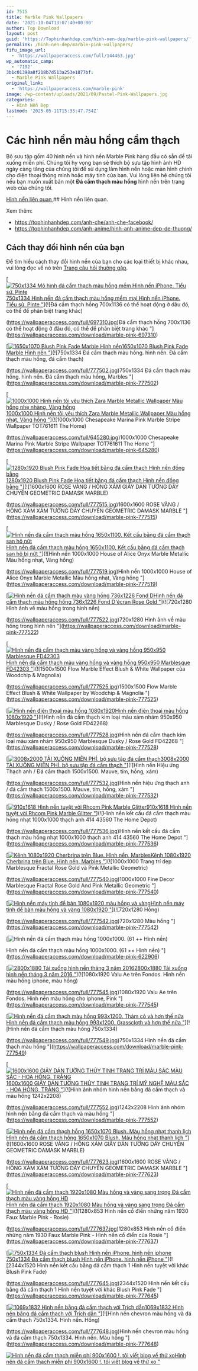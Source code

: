 ```yaml
---
id: 7515
title: Marble Pink Wallpapers
date: '2021-10-04T13:07:40+00:00'
author: Top Download
layout: post
guid: 'https://Tophinhanhdep.com/hinh-nen-dep/marble-pink-wallpapers/'
permalink: /hinh-nen-dep/marble-pink-wallpapers/
fifu_image_url:
  - 'https://wallpaperaccess.com/full/144463.jpg'
wp_automatic_camp:
  - '7192'
3b1c01398a8f218b7d513a253e1877bf:
  - Marble Pink Wallpapers
original_link:
  - 'https://wallpaperaccess.com/marble-pink'
image: /wp-content/uploads/2021/09/Pastel-Pink-Wallpapers.jpg
categories:
  - Hình Nền Đẹp
lastmod: '2025-05-11T15:33:47.754Z'
---
```

# Các hình nền màu hồng cẩm thạch

Bộ sưu tập gồm 40 hình nền và hình nền Marble Pink hàng đầu có sẵn để tải xuống miễn phí. Chúng tôi hy vọng bạn sẽ thích bộ sưu tập hình ảnh HD ngày càng tăng của chúng tôi để sử dụng làm hình nền hoặc màn hình chính cho điện thoại thông minh hoặc máy tính của bạn. Vui lòng liên hệ chúng tôi nếu bạn muốn xuất bản một **Đá cẩm thạch màu hồng** hình nền trên trang web của chúng tôi.

[Hình nền liên quan ](#related) ## Hình nền liên quan.

   
 Xem thêm:

   
- <https://tophinhanhdep.com/anh-che/anh-che-facebook/>
- <https://tophinhanhdep.com/anh-anime/hinh-anh-anime-dep-de-thuong/>

## Cách thay đổi hình nền của bạn

Để tìm hiểu cách thay đổi hình nền của bạn cho các loại thiết bị khác nhau, vui lòng đọc về nó trên [Trang câu hỏi thường gặp](https://tophinhanhdep.com/faq/).

  
[[![750x1334 Mô hình đá cẩm thạch màu hồng mềm Hình nền iPhone.  Tiểu sử.  Pinte](https://wallpaperaccess.com/full/144463.jpg)750x1334 Hình nền đá cẩm thạch màu hồng mềm mại Hình nền iPhone. Tiểu sử. Pinte "](https://wallpaperaccess.com/download/marble-pink-144463)](![Đá cẩm thạch hồng 700x1136 có thể hoạt động ở đâu đó, có thể để phân biệt trang khác)

(https://wallpaperaccess.com/full/697310.jpg)Đá cẩm thạch hồng 700x1136 có thể hoạt động ở đâu đó, có thể để phân biệt trang khác "](https://wallpaperaccess.com/download/marble-pink-697310)

[[![1650x1070 Blush Pink Fade Marble Hình nền](https://wallpaperaccess.com/full/777499.jpg)1650x1070 Blush Pink Fade Marble Hình nền "](https://wallpaperaccess.com/download/marble-pink-777499)](![750x1334 Đá cẩm thạch màu hồng.  hình nền.  Đá cẩm thạch màu hồng, đá cẩm thạch)

(https://wallpaperaccess.com/full/777502.jpg)750x1334 Đá cẩm thạch màu hồng. hình nền. Đá cẩm thạch màu hồng, Marbles "](https://wallpaperaccess.com/download/marble-pink-777502)

[[![1000x1000 Hình nền tôi yêu thích Zara Marble Metallic Wallpaper Màu hồng nhẹ nhàng, Vàng hồng](https://wallpaperaccess.com/full/777503.jpg)1000x1000 Hình nền tôi yêu thích Zara Marble Metallic Wallpaper Màu hồng nhạt, Vàng hồng "](https://wallpaperaccess.com/download/marble-pink-777503)](![1000x1000 Chesapeake Marina Pink Marble Stripe Wallpaper TOT761611 The Home)

(https://wallpaperaccess.com/full/645280.jpg)1000x1000 Chesapeake Marina Pink Marble Stripe Wallpaper TOT761611 The Home "](https://wallpaperaccess.com/download/marble-pink-645280)

[[![1280x1920 Blush Pink Fade Họa tiết bằng đá cẩm thạch Hình nền đồng bằng](https://wallpaperaccess.com/full/777508.jpg)1280x1920 Blush Pink Fade Họa tiết bằng đá cẩm thạch Hình nền đồng bằng "](https://wallpaperaccess.com/download/marble-pink-777508)](![1600x1600 ROSE VÀNG / HỒNG XÁM GIẤY DÁN TƯỜNG DÂY CHUYỀN GEOMETRIC DAMASK MARBLE)

(https://wallpaperaccess.com/full/777515.jpg)1600x1600 ROSE VÀNG / HỒNG XÁM XÁM TƯỜNG DÂY CHUYỀN GEOMETRIC DAMASK MARBLE "](https://wallpaperaccess.com/download/marble-pink-777515)

[[![Hình nền đá cẩm thạch màu hồng 1650x1100, Kết cấu bằng đá cẩm thạch san hô nứt](https://wallpaperaccess.com/full/777517.jpg)Hình nền đá cẩm thạch màu hồng 1650x1100, Kết cấu bằng đá cẩm thạch san hô bị nứt "](https://wallpaperaccess.com/download/marble-pink-777517)](![Hình nền 1000x1000 House of Alice Onyx Marble Metallic Màu hồng nhạt, Vàng hồng)

(https://wallpaperaccess.com/full/777519.jpg)Hình nền 1000x1000 House of Alice Onyx Marble Metallic Màu hồng nhạt, Vàng hồng "](https://wallpaperaccess.com/download/marble-pink-777519)

[[![Hình nền đá cẩm thạch màu vàng hồng 736x1226 Fond D](https://wallpaperaccess.com/full/777521.jpg)Hình nền đá cẩm thạch màu hồng hồng 736x1226 Fond D'écran Rose Gold "](https://wallpaperaccess.com/download/marble-pink-777521)](![720x1280 Hình ảnh về màu hồng trong hình nền)

(https://wallpaperaccess.com/full/777522.jpg)720x1280 Hình ảnh về màu hồng trong hình nền "](https://wallpaperaccess.com/download/marble-pink-777522)

[[![Hình nền đá cẩm thạch màu vàng hồng và vàng hồng 950x950 Marblesque FD42303](https://wallpaperaccess.com/full/777524.jpg)Hình nền đá cẩm thạch màu vàng hồng và vàng hồng 950x950 Marblesque FD42303 "](https://wallpaperaccess.com/download/marble-pink-777524)](![1500x1500 Flow Marble Effect Blush & White Wallpaper của Woodchip & Magnolia)

(https://wallpaperaccess.com/full/777525.jpg)1500x1500 Flow Marble Effect Blush &amp; White Wallpaper by Woodchip &amp; Magnolia "](https://wallpaperaccess.com/download/marble-pink-777525)

[[![Hình nền điện thoại màu hồng 1080x1920](https://wallpaperaccess.com/full/777526.jpg)Hình nền điện thoại màu hồng 1080x1920 "](https://wallpaperaccess.com/download/marble-pink-777526)](![Hình nền đá cẩm thạch kim loại màu xám nhám 950x950 Marblesque Dusky / Rose Gold FD42268)

(https://wallpaperaccess.com/full/777528.jpg)Hình nền đá cẩm thạch kim loại màu xám nhám 950x950 Marblesque Dusky / Rose Gold FD42268 "](https://wallpaperaccess.com/download/marble-pink-777528)

[[![3008x2000 TẢI XUỐNG MIỄN PHÍ.  bộ sưu tập đá cẩm thạch](https://wallpaperaccess.com/full/130125.jpg)3008x2000 TẢI XUỐNG MIỄN PHÍ. bộ sưu tập đá cẩm thạch "](https://wallpaperaccess.com/download/marble-pink-130125)](![Hình nền Hiệu ứng Thạch anh / Đá cẩm thạch 1500x1500.  Mauve, tím, hồng, xám)

(https://wallpaperaccess.com/full/777532.jpg)Hình nền hiệu ứng thạch anh / đá cẩm thạch 1500x1500. Mauve, tím, hồng, xám "](https://wallpaperaccess.com/download/marble-pink-777532)

[[![910x1618 Hình nền tuyệt vời Rhcom Pink Marble Glitter](https://wallpaperaccess.com/full/777535.jpg)910x1618 Hình nền tuyệt vời Rhcom Pink Marble Glitter "](https://wallpaperaccess.com/download/marble-pink-777535)](![Hình nền kết cấu đá cẩm thạch màu hồng nhạt 1000x1000 thạch anh 414 43560 The Home Depot)

(https://wallpaperaccess.com/full/777536.jpg)Hình nền kết cấu đá cẩm thạch màu hồng nhạt 1000x1000 thạch anh 414 43560 The Home Depot "](https://wallpaperaccess.com/download/marble-pink-777536)

[[![Kênh 1080x1920 Cherbrina trên Blue.  Hình nền, Marbles](https://wallpaperaccess.com/full/622961.jpg)Kênh 1080x1920 Cherbrina trên Blue. Hình nền, Marbles "](https://wallpaperaccess.com/download/marble-pink-622961)](![1000x1000 Trang trí đẹp Marblesque Fractal Rose Gold và Pink Metallic Geometric)

(https://wallpaperaccess.com/full/777540.jpg)1000x1000 Fine Decor Marblesque Fractal Rose Gold And Pink Metallic Geometric "](https://wallpaperaccess.com/download/marble-pink-777540)

[[![Hình nền máy tính để bàn 1080x1920 màu hồng và vàng](https://wallpaperaccess.com/full/632829.jpg)Hình nền máy tính để bàn màu hồng và vàng 1080x1920 "](https://wallpaperaccess.com/download/marble-pink-632829)](![720x1280 Hồng)

(https://wallpaperaccess.com/full/777542.jpg)720x1280 Màu hồng "](https://wallpaperaccess.com/download/marble-pink-777542)

[![Hình nền đá cẩm thạch màu hồng 1000x1000.  (61 ++ Hình nền)](https://wallpaperaccess.com/full/622906.jpg)

Hình nền đá cẩm thạch màu hồng 1000x1000. (61 ++ Hình nền) "](https://wallpaperaccess.com/download/marble-pink-622906)

[[![2800x1880 Tải xuống hình nền tháng 3 năm 2016](https://wallpaperaccess.com/full/130172.jpg)2800x1880 Tải xuống hình nền tháng 3 năm 2016 "](https://wallpaperaccess.com/download/marble-pink-130172)](![1080x1920 Valu Ae trên Fondos.  Hình nền màu hồng iphone, màu hồng)

(https://wallpaperaccess.com/full/777545.jpg)1080x1920 Valu Ae trên Fondos. Hình nền màu hồng cho iphone, Pink "](https://wallpaperaccess.com/download/marble-pink-777545)

[[![Hình nền đá cẩm thạch màu hồng 993x1200.  Thảm cỏ và hơn thế nữa](https://wallpaperaccess.com/full/777546.jpg)Hình nền đá cẩm thạch màu hồng 993x1200. Grasscloth và hơn thế nữa "](https://wallpaperaccess.com/download/marble-pink-777546)](![Hình nền đá cẩm thạch màu hồng 750x1334)

(https://wallpaperaccess.com/full/777549.jpg)750x1334 Hình nền đá cẩm thạch màu hồng "](https://wallpaperaccess.com/download/marble-pink-777549)

[[![1600x1600 GIẤY DÁN TƯỜNG THỦY TINH TRANG TRÍ MÀU SẮC MÀU SẮC - HOA HỒNG, TRẮNG](https://wallpaperaccess.com/full/777551.jpg)1600x1600 GIẤY DÁN TƯỜNG THỦY TINH TRANG TRÍ MỸ NGHỆ MÀU SẮC - HOA HỒNG, TRẮNG "](https://wallpaperaccess.com/download/marble-pink-777551)](![Hình ảnh nhóm hình nền bằng đá cẩm thạch và màu hồng 1242x2208)

(https://wallpaperaccess.com/full/777552.jpg)1242x2208 Hình ảnh nhóm hình nền bằng đá cẩm thạch và màu hồng "](https://wallpaperaccess.com/download/marble-pink-777552)

[[![Hình nền đá cẩm thạch hồng 1650x1070 Blush.  Màu hồng nhạt thanh lịch](https://wallpaperaccess.com/full/777571.jpg)Hình nền đá cẩm thạch hồng 1650x1070 Blush. Màu hồng nhạt thanh lịch "](https://wallpaperaccess.com/download/marble-pink-777571)](![1600x1600 ROSE VÀNG / HỒNG XÁM GIẤY DÁN TƯỜNG DÂY CHUYỀN GEOMETRIC DAMASK MARBLE)

(https://wallpaperaccess.com/full/777623.jpg)1600x1600 ROSE VÀNG / HỒNG XÁM XÁM TƯỜNG DÂY CHUYỀN GEOMETRIC DAMASK MARBLE "](https://wallpaperaccess.com/download/marble-pink-777623)

[[![Hình nền đá cẩm thạch 1920x1080 Màu hồng và vàng sang trọng Đá cẩm thạch màu vàng hồng HD](https://wallpaperaccess.com/full/777628.jpg)Hình nền đá cẩm thạch 1920x1080 Màu hồng và vàng sang trọng Đá cẩm thạch màu vàng hồng HD "](https://wallpaperaccess.com/download/marble-pink-777628)](![1280x853 Hình nền cổ điển những năm 1930 Faux Marble Pink - Rosie)

(https://wallpaperaccess.com/full/777637.jpg)1280x853 Hình nền cổ điển những năm 1930 Faux Marble Pink - Hình nền cổ điển của Rosie "](https://wallpaperaccess.com/download/marble-pink-777637)

[[![750x1334 Đá cẩm thạch blush Hình nền iPhone.  hình nền iphone](https://wallpaperaccess.com/full/354564.jpg)750x1334 Đá cẩm thạch blush Hình nền iPhone. hình nền iPhone "](https://wallpaperaccess.com/download/marble-pink-354564)](![2344x1520 Hình nền kết cấu bằng đá cẩm thạch 1 Hình nền tuyệt vời khác Blush Pink Fade)

(https://wallpaperaccess.com/full/777645.jpg)2344x1520 Hình nền kết cấu bằng đá cẩm thạch 1 Hình nền tuyệt vời khác Blush Pink Fade "](https://wallpaperaccess.com/download/marble-pink-777645)

[[![1069x1832 Hình nền bằng đá cẩm thạch với Trích dẫn](https://wallpaperaccess.com/full/777646.jpg)1069x1832 Hình nền bằng đá cẩm thạch với Trích dẫn "](https://wallpaperaccess.com/download/marble-pink-777646)](![Hình nền chevron màu hồng và đá cẩm thạch 750x1334.  Hình nền.  Hồng)

(https://wallpaperaccess.com/full/777648.jpg)Hình nền chevron màu hồng và đá cẩm thạch 750x1334. Hình nền. Màu hồng "](https://wallpaperaccess.com/download/marble-pink-777648)

[![Hình nền đá cẩm thạch miễn phí 900x1600 !.  tôi viết blog về thứ xo](https://wallpaperaccess.com/full/777649.png)Hình nền đá cẩm thạch miễn phí 900x1600 !. tôi viết blog về thứ xo "](https://wallpaperaccess.com/download/marble-pink-777649)
